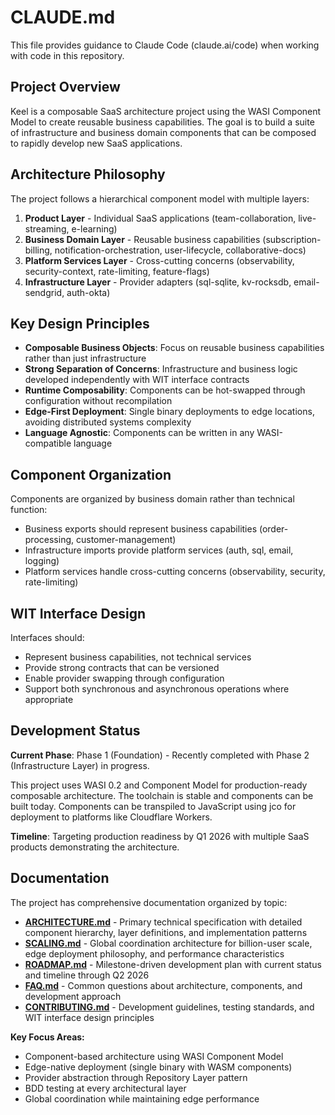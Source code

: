 # CLAUDE.md

This file provides guidance to Claude Code (claude.ai/code) when working with code in this repository.

## Project Overview

Keel is a composable SaaS architecture project using the WASI Component Model to create reusable business capabilities. The goal is to build a suite of infrastructure and business domain components that can be composed to rapidly develop new SaaS applications.

## Architecture Philosophy

The project follows a hierarchical component model with multiple layers:

1. **Product Layer** - Individual SaaS applications (team-collaboration, live-streaming, e-learning)
2. **Business Domain Layer** - Reusable business capabilities (subscription-billing, notification-orchestration, user-lifecycle, collaborative-docs)
3. **Platform Services Layer** - Cross-cutting concerns (observability, security-context, rate-limiting, feature-flags)
4. **Infrastructure Layer** - Provider adapters (sql-sqlite, kv-rocksdb, email-sendgrid, auth-okta)

## Key Design Principles

- **Composable Business Objects**: Focus on reusable business capabilities rather than just infrastructure
- **Strong Separation of Concerns**: Infrastructure and business logic developed independently with WIT interface contracts
- **Runtime Composability**: Components can be hot-swapped through configuration without recompilation
- **Edge-First Deployment**: Single binary deployments to edge locations, avoiding distributed systems complexity
- **Language Agnostic**: Components can be written in any WASI-compatible language

## Component Organization

Components are organized by business domain rather than technical function:
- Business exports should represent business capabilities (order-processing, customer-management)
- Infrastructure imports provide platform services (auth, sql, email, logging)
- Platform services handle cross-cutting concerns (observability, security, rate-limiting)

## WIT Interface Design

Interfaces should:
- Represent business capabilities, not technical services
- Provide strong contracts that can be versioned
- Enable provider swapping through configuration
- Support both synchronous and asynchronous operations where appropriate

## Development Status

**Current Phase**: Phase 1 (Foundation) - Recently completed with Phase 2 (Infrastructure Layer) in progress.

This project uses WASI 0.2 and Component Model for production-ready composable architecture. The toolchain is stable and components can be built today. Components can be transpiled to JavaScript using jco for deployment to platforms like Cloudflare Workers.

**Timeline**: Targeting production readiness by Q1 2026 with multiple SaaS products demonstrating the architecture.

## Documentation

The project has comprehensive documentation organized by topic:

- **[ARCHITECTURE.md](ARCHITECTURE.md)** - Primary technical specification with detailed component hierarchy, layer definitions, and implementation patterns
- **[SCALING.md](SCALING.md)** - Global coordination architecture for billion-user scale, edge deployment philosophy, and performance characteristics
- **[ROADMAP.md](ROADMAP.md)** - Milestone-driven development plan with current status and timeline through Q2 2026
- **[FAQ.md](FAQ.md)** - Common questions about architecture, components, and development approach
- **[CONTRIBUTING.md](CONTRIBUTING.md)** - Development guidelines, testing standards, and WIT interface design principles

**Key Focus Areas:**
- Component-based architecture using WASI Component Model
- Edge-native deployment (single binary with WASM components)
- Provider abstraction through Repository Layer pattern
- BDD testing at every architectural layer
- Global coordination while maintaining edge performance
